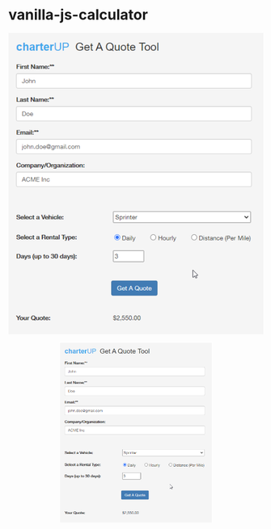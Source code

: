 # vanilla-js-calculator

![Vanilla JS Quote Calculator](preview.png)


<p align="center">
  <img src="./preview.png?raw=true" alt="Vanilla JS Quote Calculator" style="width: 300px"/>
</p>
